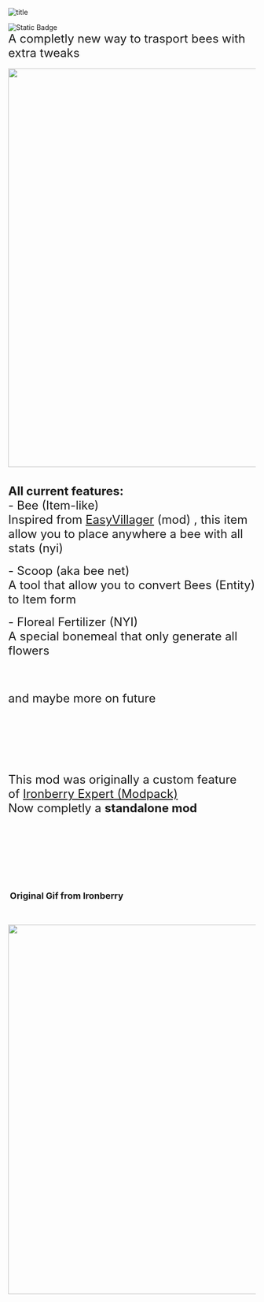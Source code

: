 <p><img src="https://cf.way2muchnoise.eu/versions/1154134.svg" alt="title" /></p>
<div><img src="https://img.shields.io/badge/NeoForge-lime?style=plastic&amp;link=https%3A%2F%2Fneoforged.net%2F" alt="Static Badge" /></div>
<div><span style="font-size: 24px;">A completly new way to trasport bees with extra tweaks</span></div>
<div>&nbsp;<img src="https://github.com/DevDyna/ContentArchive/blob/main/Easy%20Bee/new.gif?raw=true" alt="" width="927" height="810" /></div>
<div>&nbsp;</div>
<div>&nbsp;</div>
<div>
<div><span style="font-size: 24px;"><strong>All current features:</strong></span></div>
<div><span style="font-size: 24px;">- Bee (Item-like)</span></div>
<div><span style="font-size: 24px;">Inspired from <a href="https://legacy.curseforge.com/minecraft/mc-mods/easy-villagers">EasyVillager</a> (mod) , this item allow you to place anywhere a bee with all stats (nyi)</span></div>
</div>
<div>&nbsp;</div>
<div><span style="font-size: 24px;">- Scoop (aka bee net)</span></div>
<div><span style="font-size: 24px;">A tool that allow you to convert Bees (Entity) to Item form</span></div>
<div>&nbsp;</div>
<div><span style="font-size: 24px;">-&nbsp;Floreal Fertilizer (NYI)</span></div>
<div><span style="font-size: 24px;">A special bonemeal that only generate all flowers&nbsp;</span></div>
<div>&nbsp;</div>
<div>&nbsp;</div>
<div>&nbsp;</div>
<div>&nbsp;</div>
<div>
<div><span style="font-size: 24px;">and maybe more on future</span></div>
</div>
<div>&nbsp;</div>
<div>&nbsp;</div>
<div>&nbsp;</div>
<div>&nbsp;</div>
<div>&nbsp;</div>
<div>&nbsp;</div>
<div>&nbsp;</div>
<div>&nbsp;</div>
<div>
<div><span style="font-size: 24px;">This mod was originally a custom feature of&nbsp;<a href="https://legacy.curseforge.com/minecraft/modpacks/ironberry-expert">Ironberry Expert (Modpack)</a>&nbsp;</span></div>
<div><span style="font-size: 24px;">Now completly a&nbsp;<strong>standalone mod</strong></span></div>
</div>
<div>&nbsp;</div>
<div>&nbsp;</div>
<div>&nbsp;</div>
<div>&nbsp;</div>
<div>&nbsp;</div>
<div>&nbsp;</div>
<div>&nbsp;</div>
<div>&nbsp;</div>
<div>&nbsp;</div>
<div><strong>&nbsp;<span style="font-size: 18px;">Original Gif from Ironberry</span></strong></div>
<div>&nbsp;</div>
<div>&nbsp;
<div class="spoiler">
<p><img src="https://github.com/DevDyna/ContentArchive/blob/main/Easy%20Bee/old.gif?raw=true" alt="" width="627" height="751" /></p>
</div>
<p>&nbsp;</p>
</div>

